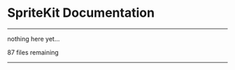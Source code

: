 # SpriteKit Documentation

-------------------------

nothing here yet...

87 files remaining

-------------------------